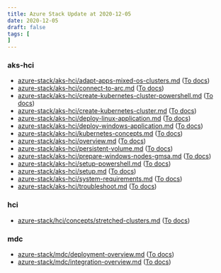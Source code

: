 ```yaml
---
title: Azure Stack Update at 2020-12-05
date: 2020-12-05
draft: false
tags: [
]
---
```


### aks-hci
- [azure-stack/aks-hci/adapt-apps-mixed-os-clusters.md](https://github.com/MicrosoftDocs/azure-stack-docs/compare/cc0901a..b9e3b3d#diff-41c7bfd93c053cebc5954c737b3600bee7ec1b2f3cce38304917c3a220600c43) ([To docs](https://docs.microsoft.com/en-us/azure-stack/aks-hci/adapt-apps-mixed-os-clusters?WT.mc_id=AZ-MVP-5003408))
- [azure-stack/aks-hci/connect-to-arc.md](https://github.com/MicrosoftDocs/azure-stack-docs/compare/cc0901a..b9e3b3d#diff-cbc813049896dd8a0c7eceebc6a71477d0a7918a038d709bbda8c761645d8601) ([To docs](https://docs.microsoft.com/en-us/azure-stack/aks-hci/connect-to-arc?WT.mc_id=AZ-MVP-5003408))
- [azure-stack/aks-hci/create-kubernetes-cluster-powershell.md](https://github.com/MicrosoftDocs/azure-stack-docs/compare/cc0901a..b9e3b3d#diff-70e424776d3aea3b146f853f7cb173cf653eac9fbeaffdb2f43cab710d162337) ([To docs](https://docs.microsoft.com/en-us/azure-stack/aks-hci/create-kubernetes-cluster-powershell?WT.mc_id=AZ-MVP-5003408))
- [azure-stack/aks-hci/create-kubernetes-cluster.md](https://github.com/MicrosoftDocs/azure-stack-docs/compare/cc0901a..b9e3b3d#diff-0df5e60c977e0c8ce0e5378668e5ad333b7181707187b40e8a54a48f3d26802d) ([To docs](https://docs.microsoft.com/en-us/azure-stack/aks-hci/create-kubernetes-cluster?WT.mc_id=AZ-MVP-5003408))
- [azure-stack/aks-hci/deploy-linux-application.md](https://github.com/MicrosoftDocs/azure-stack-docs/compare/cc0901a..b9e3b3d#diff-b4f65a67390e176577f475986a3b15bb52f4a701352a8c3a3d070819c9140052) ([To docs](https://docs.microsoft.com/en-us/azure-stack/aks-hci/deploy-linux-application?WT.mc_id=AZ-MVP-5003408))
- [azure-stack/aks-hci/deploy-windows-application.md](https://github.com/MicrosoftDocs/azure-stack-docs/compare/cc0901a..b9e3b3d#diff-770d530c79a6ff05050b30e070815228ee806fca67db385e51ad049dfe89c1a0) ([To docs](https://docs.microsoft.com/en-us/azure-stack/aks-hci/deploy-windows-application?WT.mc_id=AZ-MVP-5003408))
- [azure-stack/aks-hci/kubernetes-concepts.md](https://github.com/MicrosoftDocs/azure-stack-docs/compare/cc0901a..b9e3b3d#diff-ba93e73760af0642610159cf68e96b2223d335636c9b5258a99627fd6cb388c4) ([To docs](https://docs.microsoft.com/en-us/azure-stack/aks-hci/kubernetes-concepts?WT.mc_id=AZ-MVP-5003408))
- [azure-stack/aks-hci/overview.md](https://github.com/MicrosoftDocs/azure-stack-docs/compare/cc0901a..b9e3b3d#diff-1f5cbdd32969a5fad4a7dff44593ba234e2900ee4bfeb954448829ffc5218c3f) ([To docs](https://docs.microsoft.com/en-us/azure-stack/aks-hci/overview?WT.mc_id=AZ-MVP-5003408))
- [azure-stack/aks-hci/persistent-volume.md](https://github.com/MicrosoftDocs/azure-stack-docs/compare/cc0901a..b9e3b3d#diff-b13f09d6661b9bb20de91a7359c7d98f0cae0f54679d647d6b9eed8e13235499) ([To docs](https://docs.microsoft.com/en-us/azure-stack/aks-hci/persistent-volume?WT.mc_id=AZ-MVP-5003408))
- [azure-stack/aks-hci/prepare-windows-nodes-gmsa.md](https://github.com/MicrosoftDocs/azure-stack-docs/compare/cc0901a..b9e3b3d#diff-233b056f9617adc3446859861f895571c5621ce9acac274881a00c6ca9f0dbda) ([To docs](https://docs.microsoft.com/en-us/azure-stack/aks-hci/prepare-windows-nodes-gmsa?WT.mc_id=AZ-MVP-5003408))
- [azure-stack/aks-hci/setup-powershell.md](https://github.com/MicrosoftDocs/azure-stack-docs/compare/cc0901a..b9e3b3d#diff-8c80e8a810f0085203e207263bf335ea4e0c991f56f587a1345bce0cb0d36605) ([To docs](https://docs.microsoft.com/en-us/azure-stack/aks-hci/setup-powershell?WT.mc_id=AZ-MVP-5003408))
- [azure-stack/aks-hci/setup.md](https://github.com/MicrosoftDocs/azure-stack-docs/compare/cc0901a..b9e3b3d#diff-13a99e57de471487c039a05963b12d183009416cc62ef6d7c9584276500b6825) ([To docs](https://docs.microsoft.com/en-us/azure-stack/aks-hci/setup?WT.mc_id=AZ-MVP-5003408))
- [azure-stack/aks-hci/system-requirements.md](https://github.com/MicrosoftDocs/azure-stack-docs/compare/cc0901a..b9e3b3d#diff-ba50499be817eb2123215138e8a48b68f2b28a008832befc2c79d07d2e31e1c4) ([To docs](https://docs.microsoft.com/en-us/azure-stack/aks-hci/system-requirements?WT.mc_id=AZ-MVP-5003408))
- [azure-stack/aks-hci/troubleshoot.md](https://github.com/MicrosoftDocs/azure-stack-docs/compare/cc0901a..b9e3b3d#diff-253c08e5e49b345ca9a8353a9952b879aa2e38d3490ee904772b06b3972140b2) ([To docs](https://docs.microsoft.com/en-us/azure-stack/aks-hci/troubleshoot?WT.mc_id=AZ-MVP-5003408))
    
### hci
- [azure-stack/hci/concepts/stretched-clusters.md](https://github.com/MicrosoftDocs/azure-stack-docs/compare/cc0901a..b9e3b3d#diff-b1f254fccb4ce3f56a0c6f80ed7e30089a8f535b56d86e769b1d396663d6e689) ([To docs](https://docs.microsoft.com/en-us/azure-stack/hci/concepts/stretched-clusters?WT.mc_id=AZ-MVP-5003408))
    
### mdc
- [azure-stack/mdc/deployment-overview.md](https://github.com/MicrosoftDocs/azure-stack-docs/compare/cc0901a..b9e3b3d#diff-af4b0f48b9c98c5090a296d1443884dd7dc8cf7f30cc64682cd7aa6bd8b42366) ([To docs](https://docs.microsoft.com/en-us/azure-stack/mdc/deployment-overview?WT.mc_id=AZ-MVP-5003408))
- [azure-stack/mdc/integration-overview.md](https://github.com/MicrosoftDocs/azure-stack-docs/compare/cc0901a..b9e3b3d#diff-b6b0ea18fcac36269d2ffbe4b9987ebf33748831c4e5c7694fa48c54bb880056) ([To docs](https://docs.microsoft.com/en-us/azure-stack/mdc/integration-overview?WT.mc_id=AZ-MVP-5003408))
    
